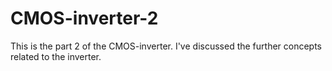 # CMOS-inverter-2
This is the part 2 of the CMOS-inverter. I've discussed the further concepts related to the inverter. 

